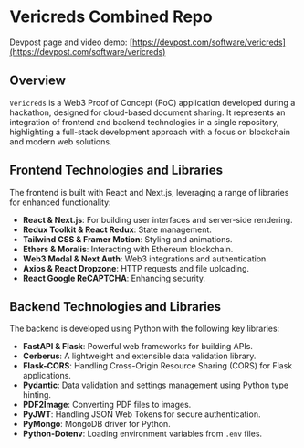 # Vericreds Combined Repo

Devpost page and video demo: [https://devpost.com/software/vericreds](https://devpost.com/software/vericreds)

## Overview
`Vericreds` is a Web3 Proof of Concept (PoC) application developed during a hackathon, designed for cloud-based document sharing. It represents an integration of frontend and backend technologies in a single repository, highlighting a full-stack development approach with a focus on blockchain and modern web solutions.

## Frontend Technologies and Libraries
The frontend is built with React and Next.js, leveraging a range of libraries for enhanced functionality:
- **React & Next.js**: For building user interfaces and server-side rendering.
- **Redux Toolkit & React Redux**: State management.
- **Tailwind CSS & Framer Motion**: Styling and animations.
- **Ethers & Moralis**: Interacting with Ethereum blockchain.
- **Web3 Modal & Next Auth**: Web3 integrations and authentication.
- **Axios & React Dropzone**: HTTP requests and file uploading.
- **React Google ReCAPTCHA**: Enhancing security.

## Backend Technologies and Libraries
The backend is developed using Python with the following key libraries:
- **FastAPI & Flask**: Powerful web frameworks for building APIs.
- **Cerberus**: A lightweight and extensible data validation library.
- **Flask-CORS**: Handling Cross-Origin Resource Sharing (CORS) for Flask applications.
- **Pydantic**: Data validation and settings management using Python type hinting.
- **PDF2Image**: Converting PDF files to images.
- **PyJWT**: Handling JSON Web Tokens for secure authentication.
- **PyMongo**: MongoDB driver for Python.
- **Python-Dotenv**: Loading environment variables from `.env` files.
